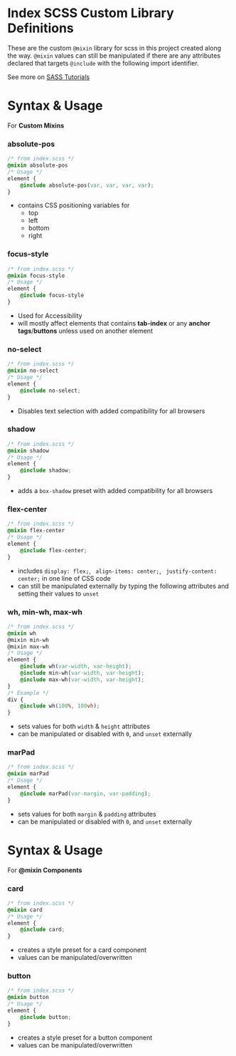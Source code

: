 # Index SCSS Custom Library Definitions
These are the custom `@mixin` library for scss in this project created along the way.
`@mixin` values can still be manipulated if there are any attributes declared that targets `@include` with the following import identifier.

See more on [SASS Tutorials](https://sass-lang.com/documentation/at-rules/mixin)


# Syntax & Usage
For **Custom Mixins**
### absolute-pos
```CSS
/* from index.scss */
@mixin absolute-pos
/* Usage */
element {
    @include absolute-pos(var, var, var, var);
}
```
- contains CSS positioning variables for
    - top
    - left
    - bottom
    - right

### focus-style
```CSS
/* from index.scss */
@mixin focus-style
/* Usage */
element {
    @include focus-style
}
```
- Used for Accessibility
- will mostly affect elements that contains **tab-index** or any **anchor tags**/**buttons** unless used on another element
### no-select
```CSS
/* from index.scss */
@mixin no-select
/* Usage */
element {
    @include no-select;
}
```
- Disables text selection with added compatibility for all browsers
### shadow
```CSS
/* from index.scss */
@mixin shadow
/* Usage */
element {
    @include shadow;
}
```
- adds a `box-shadow` preset with added compatibility for all browsers
### flex-center
```CSS
/* from index.scss */
@mixin flex-center
/* Usage */
element {
    @include flex-center;
}
```
- includes 	`display: flex;`, ` align-items: center;`, ` justify-content: center;` in one line of CSS code
- can still be manipulated externally by typing the following attributes and setting their values to `unset`
### wh, min-wh, max-wh
```CSS
/* from index.scss */
@mixin wh
@mixin min-wh
@mixin max-wh
/* Usage */
element {
    @include wh(var-width, var-height);
    @include min-wh(var-width, var-height);
    @include max-wh(var-width, var-height);
}
/* Example */
div {
    @include wh(100%, 100vh);
}
```
- sets values for both `width` & `height` attributes
- can be manipulated or disabled with `0`, and `unset` externally
### marPad
```CSS
/* from index.scss */
@mixin marPad
/* Usage */
element {
    @include marPad(var-margin, var-padding);
}
```
- sets values for both `margin` & `padding` attributes
- can be manipulated or disabled with `0`, and `unset` externally
# Syntax & Usage
For **@mixin Components**
### card
```CSS
/* from index.scss */
@mixin card
/* Usage */
element {
    @include card;
}
```
- creates a style preset for a card component
- values can be manipulated/overwritten
### button
```CSS
/* from index.scss */
@mixin button
/* Usage */
element {
    @include button;
}
```
- creates a style preset for a button component
- values can be manipulated/overwritten